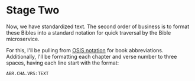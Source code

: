 # Stage Two

Now, we have standardized text. The second order of business is to format these Bibles into a standard notation for
quick traversal by the Bible microservice.

For this, I'll be pulling from <a href="https://crosswire.org/osis/">OSIS notation</a> for book abbreviations.
Additionally, I'll be formatting each chapter and verse number to three spaces, having each line start with the format:

`ABR.CHA.VRS:TEXT`
